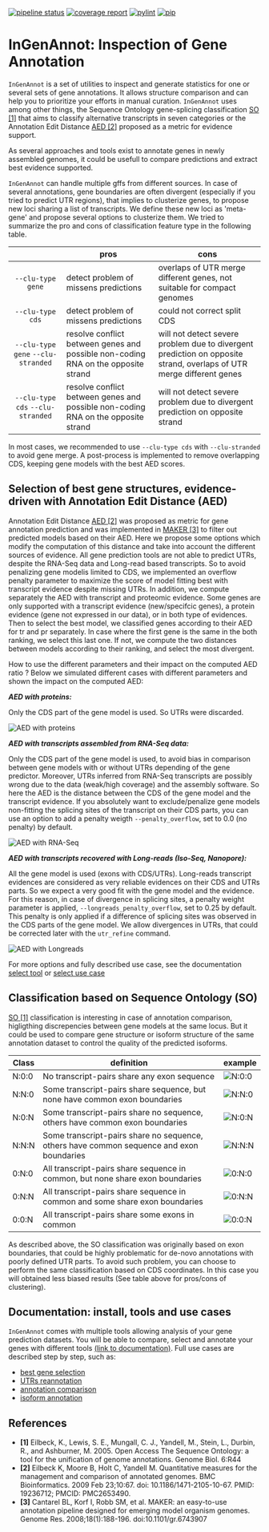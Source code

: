 [![pipeline status](https://forgemia.inra.fr/bioger/ingenannot/badges/master/pipeline.svg)](https://forgemia.inra.fr/bioger/ingenannot/-/commits/master)
[![coverage report](https://forgemia.inra.fr/bioger/ingenannot/badges/master/coverage.svg)](https://forgemia.inra.fr/bioger/ingenannot/-/commits/master)
[![pylint](https://bioger.pages.mia.inra.fr/ingenannot/badges/pylint.svg)](https://bioger.pages.mia.inra.fr/ingenannot/lint/)
[![pip](https://img.shields.io/pypi/v/ingenannot.svg)](https://pypi.org/project/ingenannot/)


# InGenAnnot: Inspection of Gene Annotation

`InGenAnnot` is a set of utilities to inspect and generate 
statistics for one or several sets of gene annotations. It allows
structure comparison and can help you to prioritize your 
efforts in manual curation. `InGenAnnot` uses among other
things, the Sequence Ontology gene-splicing classification [SO [1]](#ref1) that aims to classify alternative transcripts in seven 
categories or the Annotation Edit Distance [AED [2]](#ref2) proposed as a metric for
evidence support. 

As several approaches and tools exist to annotate genes in newly assembled genomes, it could be usefull to compare predictions and extract best evidence supported.

`InGenAnnot` can handle multiple gffs from different sources. In case of several annotations, gene boundaries are often divergent
(especially if you tried to predict UTR regions), that implies to
clusterize genes, to propose new loci sharing a list of transcripts.
We define these new loci as 'meta-gene' and propose several options
to clusterize them. We tried to summarize the pro and cons of classification feature type in the following table.

||pros|cons|
|:--:|--|--|
|`--clu-type gene`|detect problem of missens predictions|overlaps of UTR merge different genes, not suitable for compact genomes|
|`--clu-type cds`|detect problem of missens predictions|could not correct split CDS|
|`--clu-type gene` `--clu-stranded`|resolve conflict between genes and possible non-coding RNA on the opposite strand|will not detect severe problem due to divergent prediction on opposite strand, overlaps of UTR merge different genes|
|`--clu-type cds` `--clu-stranded`|resolve conflict between genes and possible non-coding RNA on the opposite strand|will not detect severe problem due to divergent prediction on opposite strand|

In most cases, we recommended to use `--clu-type cds` with `--clu-stranded` to avoid gene merge. A post-process is implemented to remove overlapping CDS, keeping gene models with the best AED scores.


## Selection of best gene structures, evidence-driven with Annotation Edit Distance (AED)

Annotation Edit Distance [AED [2]](#ref2) was proposed as metric for gene annotation prediction and was implemented in [MAKER [3]](#ref3) to filter out predicted models based on their AED. Here we propose some options which modify the computation of this distance and take into account the different sources of evidence. All gene prediction tools are not able to predict UTRs, despite the RNA-Seq data and Long-read based transcripts. So to avoid penalizing gene modelis limited to CDS, we implemented an overflow penalty parameter to maximize the score of model fitting best with transcript evidence despite missing UTRs. In addition, we compute separately the AED with transcript and proteomic evidence. Some genes are only supported with a transcript evidence (new/specifcic genes), a protein evidence (gene not expressed in our data), or in both type of evidences. Then to select the best model, we classified genes according to their AED for tr and pr separately. In case where the first gene is the same in the both ranking, we select this last one. If not, we compute the two distances between models according to their ranking, and select the most divergent. 

How to use the different parameters and their impact on the computed AED ratio ? Below we simulated different cases with different parameters and shown the impact on the computed AED:

***AED with proteins:***

Only the CDS part of the gene model is used. So UTRs were discarded.

![AED with proteins](https://forgemia.inra.fr/bioger/ingenannot/raw/master/docs/img/AED_protein.png)

***AED with transcripts assembled from RNA-Seq data:***

Only the CDS part of the gene model is used, to avoid bias in comparison between gene models with or without UTRs depending of the gene predictor. Moreover, UTRs inferred from RNA-Seq transcripts are possibly wrong due to the data (weak/high coverage) and the assembly software. So here the AED is the distance between the CDS of the gene model and the transcript evidence. If you absolutely want to exclude/penalize gene models non-fitting the splicing sites of the transcript on their CDS parts, you can use an option to add a penalty weigth `--penalty_overflow`, set to 0.0 (no penalty) by default.

![AED with RNA-Seq](https://forgemia.inra.fr/bioger/ingenannot/raw/master/docs/img/AED_rnaseq.png)

***AED with transcripts recovered with Long-reads (Iso-Seq, Nanopore):***

All the gene model is used (exons with CDS/UTRs). Long-reads transcript evidences are considered as very reliable evidences on their CDS and UTRs parts. So we expect a very good fit with the gene model and the evidence. For this reason, in case of divergence in splicing sites, a penalty weight parameter is applied, `--longreads_penalty_overflow`, set to 0.25 by default. This penalty is only applied if a difference of splicing sites was observed in the CDS parts of the gene model. We allow divergences in UTRs, that could be corrected later with the `utr_refine` command.

![AED with Longreads](https://forgemia.inra.fr/bioger/ingenannot/raw/master/docs/img/AED_longreads.png)

For more options and fully described use case, see the documentation [select tool](https://bioger.pages.mia.inra.fr/ingenannot/tools/Select.html) or [select use case](https://bioger.pages.mia.inra.fr/ingenannot/usecases/select_best_gene_models.html) 


## Classification based on Sequence Ontology (SO)

[SO [1]](#ref1) classification is interesting in case of annotation comparison, higligthing discrepencies between gene models at the same locus. But it could be used to compare gene structure or isoform structure of the same annotation dataset to control the quality of the predicted isoforms. 

|Class|definition|example|
|--|--|--|
|N:0:0|No transcript-pairs share any exon sequence|![N:0:0](https://forgemia.inra.fr/bioger/ingenannot/raw/master/docs/img/N_0_0.png)|
|N:N:0|Some transcript-pairs share sequence, but none have common exon boundaries|![N:N:0](https://forgemia.inra.fr/bioger/ingenannot/raw/master/docs/img/N_N_0.png)|
|N:0:N|Some transcript-pairs share no sequence, others have common exon boundaries|![N:0:N](https://forgemia.inra.fr/bioger/ingenannot/raw/master/docs/img/N_0_N.png)|
|N:N:N|Some transcript-pairs share no sequence, others have common sequence and exon boundaries|![N:N:N](https://forgemia.inra.fr/bioger/ingenannot/raw/master/docs/img/N_N_N.png)|
|0:N:0|All transcript-pairs share sequence in common, but none share exon boundaries|![0:N:0](https://forgemia.inra.fr/bioger/ingenannot/raw/master/docs/img/0_N_0.png)|
|0:N:N|All transcript-pairs share sequence in common and some share exon boundaries|![0:N:N](https://forgemia.inra.fr/bioger/ingenannot/raw/master/docs/img/0_N_N.png)|
|0:0:N|All transcript-pairs share some exons in common|![0:0:N](https://forgemia.inra.fr/bioger/ingenannot/raw/master/docs/img/0_0_N.png)|

As described above, the SO classification was originally based on exon boundaries,
that could be highly problematic for de-novo annotations with poorly
defined UTR parts. To avoid such problem, you can choose to perform
the same classification based on CDS coordinates. In this case you 
will obtained less biased results (See table above for pros/cons of clustering).


## Documentation: install, tools and use cases 

`InGenAnnot` comes with multiple tools allowing analysis of your gene prediction datasets. You will be able to compare, select and annotate your genes with different tools [(link to documentation)](https://bioger.pages.mia.inra.fr/ingenannot/index.html). Full use cases are described step by step, such as:

* [best gene selection](https://bioger.pages.mia.inra.fr/ingenannot/usecases/select_best_gene_models.html)
* [UTRs reannotation](https://bioger.pages.mia.inra.fr/ingenannot/usecases/add_utrs.html)
* [annotation comparison](https://bioger.pages.mia.inra.fr/ingenannot/usecases/annotation_comparison.html)
* [isoform annotation](https://bioger.pages.mia.inra.fr/ingenannot/usecases/add_new_isoforms.html)

## References

* <b id="ref1">[1]</b> Eilbeck, K., Lewis, S. E., Mungall, C. J., Yandell, M., Stein, L., Durbin, R., and Ashburner, M. 2005. Open Access The Sequence Ontology: a tool for the unification of genome annotations. Genome Biol. 6:R44
* <b id="ref2">[2]</b> Eilbeck K, Moore B, Holt C, Yandell M. Quantitative measures for the management and comparison of annotated genomes. BMC Bioinformatics. 2009 Feb 23;10:67. doi: 10.1186/1471-2105-10-67. PMID: 19236712; PMCID: PMC2653490. 
* <b id="ref3">[3]</b> Cantarel BL, Korf I, Robb SM, et al. MAKER: an easy-to-use annotation pipeline designed for emerging model organism genomes. Genome Res. 2008;18(1):188-196. doi:10.1101/gr.6743907
